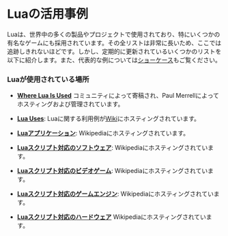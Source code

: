 # Luaの活用事例

Luaは、世界中の多くの製品やプロジェクトで使用されており、特にいくつかの有名なゲームにも採用されています。その全リストは非常に長いため、ここでは追跡しきれないほどです。しかし、定期的に更新されているいくつかのリストを以下に紹介します。また、代表的な例については[ショーケース](showcase.md)もご覧ください。

### Luaが使用されている場所

- [**Where Lua Is Used**](https://web.archive.org/web/20210825030848/https://sites.google.com/site/marbux/home/where-lua-is-used)
  コミュニティによって寄稿され、Paul Merrellによってホスティングおよび管理されています。

- [**Lua Uses**](http://lua-users.org/wiki/LuaUses): Luaに関する利用例が[Wiki](http://lua-users.org/wiki/)にホスティングされています。

- [**Luaアプリケーション**](https://en.wikipedia.org/wiki/Lua_%28programming_language%29#Applications): Wikipediaにホスティングされています。

- [**Luaスクリプト対応のソフトウェア**](https://en.wikipedia.org/wiki/Category:Lua_(programming_language)-scriptable_software): Wikipediaにホスティングされています。

- [**Luaスクリプト対応のビデオゲーム**](https://en.wikipedia.org/wiki/Category:Lua_(programming_language)-scripted_video_games): Wikipediaにホスティングされています。

- [**Luaスクリプト対応のゲームエンジン**](https://en.wikipedia.org/wiki/Category:Lua_(programming_language)-scriptable_game_engines): Wikipediaにホスティングされています。

- [**Luaスクリプト対応のハードウェア**](https://en.wikipedia.org/wiki/Category:Lua_(programming_language)-scriptable_hardware) Wikipediaにホスティングされています。